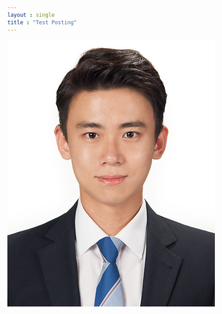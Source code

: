 ```yaml
---
layout : single
title : "Test Posting"
---
```

![image upload test](./_images/2020-01-09-TEST/bob_profile.jpg)
